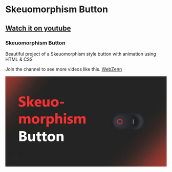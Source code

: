 # Skeuomorphism Button

## [Watch it on youtube](https://www.youtube.com/watch?v=hSX7YExjEzo?sub_confirmation=1)
### Skeuomorphism Button

Beautiful project of a Skeuomorphism style button with animation using HTML & CSS

Join the channel to see more videos like this. [WebZenn](https://www.youtube.com/@WebZenn?sub_confirmation=1)

![](/Baner-Button2.jpg)
